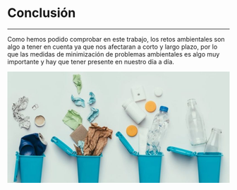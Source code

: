 # Conclusión

---

Como hemos podido comprobar en este trabajo, los retos ambientales son algo a tener en cuenta ya que nos afectaran a corto y largo plazo, por lo que las medidas de minimización de problemas ambientales es algo muy importante y hay que tener presente en nuestro día a día.

![Conclusión](img/conclusion.jpg)
